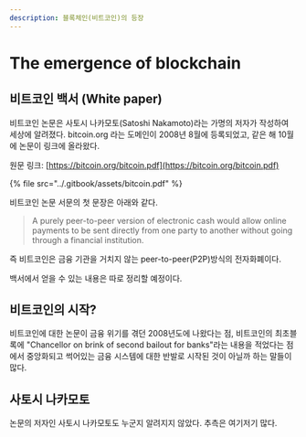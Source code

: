 ```yaml
---
description: 블록체인(비트코인)의 등장
---
```


# The emergence of blockchain

## 비트코인 백서 \(White paper\)

비트코인 논문은 사토시 나카모토\(Satoshi Nakamoto\)라는 가명의 저자가 작성하여 세상에 알려졌다. bitcoin.org 라는 도메인이 2008년 8월에 등록되었고, 같은 해 10월에 논문이 링크에 올라왔다.

원문 링크: [https://bitcoin.org/bitcoin.pdf](https://bitcoin.org/bitcoin.pdf)

{% file src="../.gitbook/assets/bitcoin.pdf" %}

비트코인 논문 서문의 첫 문장은 아래와 같다.

> A purely peer-to-peer version of electronic cash would allow online payments to be sent directly from one party to another without going through a financial institution.

즉 비트코인은 금융 기관을 거치지 않는 peer-to-peer\(P2P\)방식의 전자화폐이다. 

백서에서 얻을 수 있는 내용은 따로 정리할 예정이다.

## 비트코인의 시작?

비트코인에 대한 논문이 금융 위기를 겪던 2008년도에 나왔다는 점,  비트코인의 최초블록에 "Chancellor on brink of second bailout for banks"라는 내용을 적었다는 점에서 중앙화되고 썩어있는 금융 시스템에 대한 반발로 시작된 것이 아닐까 하는 말들이 많다.

## 사토시 나카모토

논문의 저자인 사토시 나카모토도 누군지 알려지지 않았다. 추측은 여기저기 많다.

